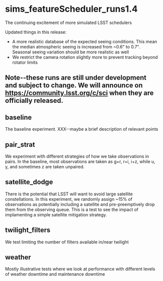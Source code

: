 # sims_featureScheduler_runs1.4
The continuing excitement of more simulated LSST schedulers

Updated things in this release:

* A more realistic database of the expected seeing conditions. This mean the median atmospheric seeing is increased from ~0.6" to 0.7". Seasonal seeing variation should be more realistic as well
* We restrict the camera rotation slightly more to prevent tracking beyond rotator limits




## Note--these runs are still under development and subject to change. We will announce on https://community.lsst.org/c/sci when they are officially released.






## baseline

The baseline experiment. XXX--maybe a brief description of relevant points


## pair_strat

We experiment with different strategies of how we take observations in pairs. In the baseline, most observations are taken as g+r, r+i, i+z, while u, y, and sometimes z are taken unpaired. 

## satellite_dodge

There is the potential that LSST will want to avoid large satellite constellations. In this experiment, we randomly assign ~15% of observations as potentially including a satellite and pre-preemptively drop them from the observing queue. This is a test to see the impact of implamenting a simple satellite mitigation strategy.

## twilight_filters

We test limiting the number of filters available in/near twilight

## weather

Mostly illustrative tests where we look at performance with different levels of weather downtime and maintenance downtime



